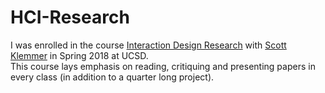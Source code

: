 # HCI-Research
I was enrolled in the course [Interaction Design Research](https://d.ucsd.edu/IxD/research/2018) with [Scott Klemmer](https://d.ucsd.edu/srk/) in Spring 2018 at UCSD.  
This course lays emphasis on reading, critiquing and presenting papers in every class (in addition to a quarter long project).  

